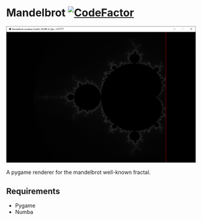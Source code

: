 # Mandelbrot [![CodeFactor](https://www.codefactor.io/repository/github/sigmanificient/mandelbrot/badge)](https://www.codefactor.io/repository/github/sigmanificient/mandelbrot)

![default](https://github.com/sigmanificient/mandelbrot/blob/master/screenshots/1.png)


A pygame renderer for the mandelbrot well-known fractal.


## Requirements
- Pygame
- Numba

